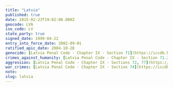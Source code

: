 ```yaml
---
title: "Latvia"
published: true
date: 2015-02-23T19:02:00.000Z
geocode: LVA
iso_code: LV
state_party: true
signed_date: 1999-04-22
entry_into_force_date: 2002-09-01
ratified_apic_date: 2004-10-28
genocide: [Latvia Penal Code - Chapter IX - Section 71](https://iccdb.hrlc.net/data/doc/452/keyword/46/)
crimes_against_humanity: [Latvia Penal Code - Chapter IX - Section 71.2](https://iccdb.hrlc.net/data/doc/452/keyword/13/)
aggression: [Latvia Penal Code - Chapter IX - Sections 72, 77](https://iccdb.hrlc.net/data/doc/452/keyword/1/)
war_crimes: [Latvia Penal Code - Chapter IX - Section 74](https://iccdb.hrlc.net/data/doc/452/keyword/145/)
note:
slug: latvia
---
```

